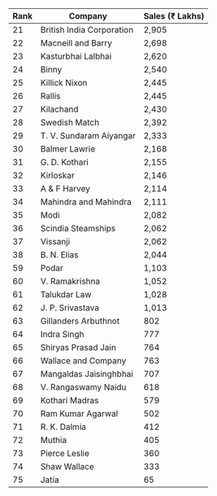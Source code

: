| Rank | Company                   | Sales (₹ Lakhs) |
| ---- | ------------------------- | --------------- |
| 21   | British India Corporation | 2,905           |
| 22   | Macneill and Barry        | 2,698           |
| 23   | Kasturbhai Lalbhai        | 2,620           |
| 24   | Binny                     | 2,540           |
| 25   | Killick Nixon             | 2,445           |
| 26   | Rallis                    | 2,445           |
| 27   | Kilachand                 | 2,430           |
| 28   | Swedish Match             | 2,392           |
| 29   | T. V. Sundaram Aiyangar   | 2,333           |
| 30   | Balmer Lawrie             | 2,168           |
| 31   | G. D. Kothari             | 2,155           |
| 32   | Kirloskar                 | 2,146           |
| 33   | A & F Harvey              | 2,114           |
| 34   | Mahindra and Mahindra     | 2,111           |
| 35   | Modi                      | 2,082           |
| 36   | Scindia Steamships        | 2,062           |
| 37   | Vissanji                  | 2,062           |
| 38   | B. N. Elias               | 2,044           |
| 59   | Podar                     | 1,103           |
| 60   | V. Ramakrishna            | 1,052           |
| 61   | Talukdar Law              | 1,028           |
| 62   | J. P. Srivastava          | 1,013           |
| 63   | Gillanders Arbuthnot      | 802             |
| 64   | Indra Singh               | 777             |
| 65   | Shiryas Prasad Jain       | 764             |
| 66   | Wallace and Company       | 763             |
| 67   | Mangaldas Jaisinghbhai    | 707             |
| 68   | V. Rangaswamy Naidu       | 618             |
| 69   | Kothari Madras            | 579             |
| 70   | Ram Kumar Agarwal         | 502             |
| 71   | R. K. Dalmia              | 412             |
| 72   | Muthia                    | 405             |
| 73   | Pierce Leslie             | 360             |
| 74   | Shaw Wallace              | 333             |
| 75   | Jatia                     | 65              |

